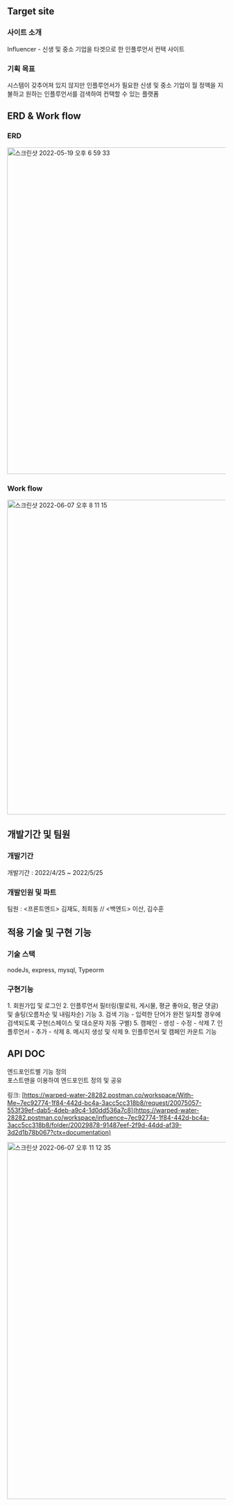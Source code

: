 <h2>Target site</h2>
<h3>사이트 소개</h3>
Influencer - 신생 및 중소 기업을 타겟으로 한 인플루언서 컨택 사이트
<h3>기획 목표</h3>
시스템이 갖추어져 있지 않지만 인플루언서가 필요한 신생 및 중소 기업이 월 정액을 지불하고 원하는 인플루언서를 검색하여 컨택할 수 있는 플랫폼

<h2>ERD & Work flow</h2>
<h3>ERD</h3>
<img width="752" alt="스크린샷 2022-05-19 오후 6 59 33" src="https://user-images.githubusercontent.com/86543366/172365580-7f992282-9597-4ee7-a7ed-ad05b832bb1f.png">

<h3>Work flow</h3>
<img width="725" alt="스크린샷 2022-06-07 오후 8 11 15" src="https://user-images.githubusercontent.com/86543366/172365811-3f4cd9ca-c3fd-4475-805a-6ddf583db72f.png">

<h2>개발기간 및 팀원</h2>
<h3>개발기간</h3>
개발기간 : 2022/4/25 ~ 2022/5/25
<h3>개발인원 및 파트</h3>
팀원 : <프론트엔드> 김재도, 최희동 // <백엔드> 이산, 김수훈

<h2>적용 기술 및 구현 기능</h2>
<h3>기술 스택</h3>
nodeJs, express, mysql, Typeorm
<h3>구현기능</h3>   
1. 회원가입 및 로그인      
2. 인플루언서 필터링(팔로워, 게시물, 평균 좋아요, 평균 댓글) 및 솔팅(오름차순 및 내림차순) 기능      
3. 검색 기능   
- 입력한 단어가 완전 일치할 경우에 검색되도록 구현(스페이스 및 대소문자 자동 구별)   
5. 캠페인   
- 생성   
- 수정   
- 삭제   
7. 인플루언서   
- 추가   
- 삭제   
8. 메시지 생성 및 삭제   
9. 인플루언서 및 캠페인 카운트 기능   
   
<h2>API DOC</h2>
엔드포인트별 기능 정의</br>
포스트맨을 이용하여 엔드포인트 정의 및 공유

링크: [https://warped-water-28282.postman.co/workspace/With-Me~7ec92774-1f84-442d-bc4a-3acc5cc318b8/request/20075057-553f39ef-dab5-4deb-a9c4-1d0dd536a7c8](https://warped-water-28282.postman.co/workspace/influence~7ec92774-1f84-442d-bc4a-3acc5cc318b8/folder/20029878-91487eef-2f9d-44dd-af39-3d2d1b78b067?ctx=documentation)

<img width="822" alt="스크린샷 2022-06-07 오후 11 12 35" src="https://user-images.githubusercontent.com/86543366/172402420-e669f9f2-448e-4898-9065-f2dbd1c2d763.png">

